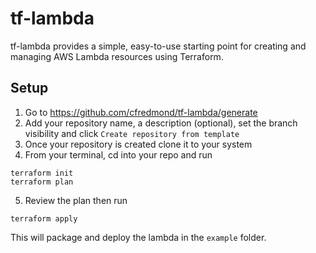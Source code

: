 # tf-lambda

tf-lambda provides a simple, easy-to-use starting point for creating and managing AWS Lambda resources using Terraform.

## Setup

1. Go to https://github.com/cfredmond/tf-lambda/generate
2. Add your repository name, a description (optional), set the branch visibility and click `Create repository from template`
3. Once your repository is created clone it to your system
4. From your terminal, cd into your repo and run
```
terraform init
terraform plan
```
5. Review the plan then run
```
terraform apply
```

This will package and deploy the lambda in the `example` folder.